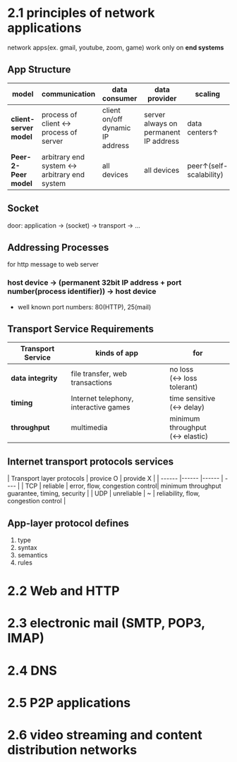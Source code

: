 # 2.1 principles of network applications

network apps(ex. gmail, youtube, zoom, game) work only on **end systems**

## App Structure

| model | communication | data consumer | data provider | scaling | 
| ---- |---- | ---- | ---- |---- | 
| **client-server model** | process of client <-> process of server | client<br/>on/off<br/>dynamic IP address | server<br/>always on<br/>permanent IP address | data centers↑ | 
| **Peer-2-Peer model** | arbitrary end system <-> arbitrary end system | all devices | all devices | peer↑(self-scalability) | 

## Socket

door: application -> (socket) -> transport -> ...

## Addressing Processes

for http message to web server

### host device -> (permanent 32bit **IP address + port number**(process identifier)) -> host device

* well known port numbers: 80(HTTP), 25(mail)

## Transport Service Requirements

| Transport Service | kinds of app | for | 
| ------ |------ |------ |
| **data integrity** | file transfer, web transactions | no loss<Br/>(<-> loss tolerant) |
| **timing** | Internet telephony, interactive games | time sensitive<Br/>(<-> delay) |
| **throughput** | multimedia | minimum throughput<br/>(<-> elastic) | 

## Internet transport protocols services

| Transport layer protocols | provice O | provide X |
| ------ |------ |------ | ---- |
| TCP | reliable | error, flow, congestion control| minimum throughput guarantee, timing, security |
| UDP | unreliable |  ~ | reliability, flow, congestion control |

## App-layer protocol defines

1. type
2. syntax
3. semantics
4. rules

# 2.2 Web and HTTP

# 2.3 electronic mail (SMTP, POP3, IMAP)

# 2.4 DNS

# 2.5 P2P applications

# 2.6 video streaming and content distribution networks
